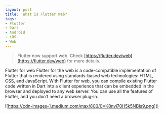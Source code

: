 ```yaml
---
layout: post
title:  What is Flutter Web?
tags:
- Flutter
- Dart
- Android
- iOS
- Web
---
```


> Flutter now support web. Check [https://flutter.dev/web](https://flutter.dev/web) for more details.

<p>Flutter for web
Flutter for the web is a code-compatible implementation of Flutter that is rendered using standards-based web technologies: HTML, CSS, and JavaScript. With Flutter for web, you can compile existing Flutter code written in Dart into a client experience that can be embedded in the browser and deployed to any web server. You can use all the features of Flutter, and you don’t need a browser plug-in.</p>

![https://cdn-images-1.medium.com/max/800/0*K8nvi70H5k5NBIs9.png]()

